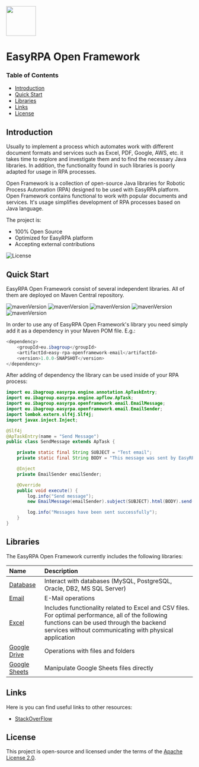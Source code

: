 
<img height="80px" src="https://i.postimg.cc/FKDhP2kT/Easy-RPA-Full-Logo.png">

# EasyRPA Open Framework

### Table of Contents
* [Introduction](#introduction)
* [Quick Start](#quick-start)
* [Libraries](#libraries)
* [Links](#links)
* [License](#license)

## Introduction
Usually to implement a process which automates work with different document formats and services such as Excel, PDF, Google, AWS, etc. it takes time to explore and investigate them and to find the necessary Java libraries. In addition, the functionality found in such libraries is poorly adapted for usage in RPA processes.

Open Framework is a collection of open-source Java libraries for Robotic Process Automation (RPA) designed to be used with EasyRPA platform. 
Open Framework contains functional to work with popular documents and services. It's usage simplifies development of RPA processes based on Java language.

The project is:
- 100% Open Source
- Optimized for EasyRPA platform
- Accepting external contributions

![License](https://img.shields.io/github/license/easyrpa/openframework?color=blue)

## Quick Start

EasyRPA Open Framework consist of several independent libraries. All of them are deployed on Maven Central repository.

![mavenVersion](https://img.shields.io/maven-central/v/eu.ibagroup/database)
![mavenVersion](https://img.shields.io/maven-central/v/eu.ibagroup/easy-rpa-openframework-email)
![mavenVersion](https://img.shields.io/maven-central/v/eu.ibagroup/easy-rpa-openframework-excel)
![mavenVersion](https://img.shields.io/maven-central/v/eu.ibagroup/easy-rpa-openframework-google-drive)
![mavenVersion](https://img.shields.io/maven-central/v/eu.ibagroup/easy-rpa-openframework-google-sheets)

In order to use any of EasyRPA Open Framework's library you need simply add it as a dependency in your Maven POM file. 
E.g.:
```java
<dependency>
    <groupId>eu.ibagroup</groupId>
    <artifactId>easy-rpa-openframework-email</artifactId>
    <version>1.0.0-SNAPSHOT</version>
</dependency>
```

After adding of dependency the library can be used inside of your RPA process:

```java
import eu.ibagroup.easyrpa.engine.annotation.ApTaskEntry;
import eu.ibagroup.easyrpa.engine.apflow.ApTask;
import eu.ibagroup.easyrpa.openframework.email.EmailMessage;
import eu.ibagroup.easyrpa.openframework.email.EmailSender;
import lombok.extern.slf4j.Slf4j;
import javax.inject.Inject;

@Slf4j
@ApTaskEntry(name = "Send Message")
public class SendMessage extends ApTask {

    private static final String SUBJECT = "Test email";
    private static final String BODY = "This message was sent by EasyRPA Bot";

    @Inject
    private EmailSender emailSender;

    @Override
    public void execute() {
        log.info("Send message");
        new EmailMessage(emailSender).subject(SUBJECT).html(BODY).send();

        log.info("Messages have been sent successfully");
    }
}

```

## Libraries
The EasyRPA Open Framework currently includes the following libraries:

| Name                                    | Description |
|:----------------------------------------|:---------------------------------------------------------------------------|
| [Database](packages/database)           | Interact with databases (MySQL, PostgreSQL, Oracle, DB2, MS SQL Server) |
| [Email](packages/email)                 | E-Mail operations |
| [Excel](packages/excel)                 | Includes functionality related to Excel and CSV files. For optimal performance, all of the following functions can be used through the backend services without communicating with physical application |
| [Google Drive](packages/google-drive)   | Operations with files and folders |
| [Google Sheets](packages/google-sheets) | Manipulate Google Sheets files directly |

## Links

Here is you can find useful links to other resources:

* [StackOverFlow](https://ru.stackoverflow.com/search?q=openframework)

## License
This project is open-source and licensed under the terms of the [Apache License 2.0](https://apache.org/licenses/LICENSE-2.0).
